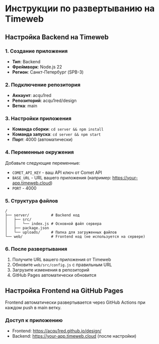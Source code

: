 # Инструкции по развертыванию на Timeweb

## Настройка Backend на Timeweb

### 1. Создание приложения
- **Тип**: Backend
- **Фреймворк**: Node.js 22
- **Регион**: Санкт-Петербург (SPB-3)

### 2. Подключение репозитория
- **Аккаунт**: acqu1red
- **Репозиторий**: acqu1red/design
- **Ветка**: main

### 3. Настройки приложения
- **Команда сборки**: `cd server && npm install`
- **Команда запуска**: `cd server && npm start`
- **Порт**: 4000 (автоматически)

### 4. Переменные окружения
Добавьте следующие переменные:
- `COMET_API_KEY` - ваш API ключ от Comet API
- `BASE_URL` - URL вашего приложения (например: https://your-app.timeweb.cloud)
- `PORT` - 4000

### 5. Структура файлов
```
/
├── server/          # Backend код
│   ├── src/
│   │   └── index.js # Основной файл сервера
│   ├── package.json
│   └── uploads/     # Папка для загруженных файлов
└── web/             # Frontend код (не используется на сервере)
```

### 6. После развертывания
1. Получите URL вашего приложения от Timeweb
2. Обновите `web/src/config.js` с правильным URL
3. Загрузите изменения в репозиторий
4. GitHub Pages автоматически обновится

## Настройка Frontend на GitHub Pages

Frontend автоматически развертывается через GitHub Actions при каждом push в main ветку.

### Доступ к приложению
- Frontend: https://acqu1red.github.io/design/
- Backend: https://your-app.timeweb.cloud (после настройки)
